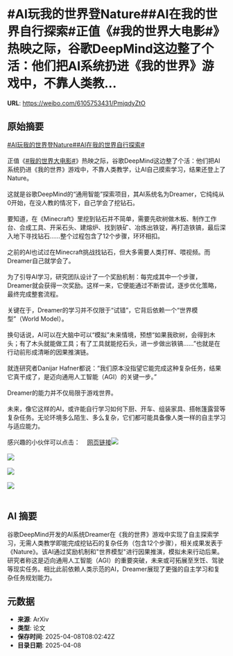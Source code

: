 # #AI玩我的世界登Nature##AI在我的世界自行探索#正值《#我的世界大电影#》热映之际，谷歌DeepMind这边整了个活：他们把AI系统扔进《我的世界》游戏中，不靠人类教...

**URL**: https://weibo.com/6105753431/PmjqdyZtO

## 原始摘要

<a href="https://m.weibo.cn/search?containerid=231522type%3D1%26t%3D10%26q%3D%23AI%E7%8E%A9%E6%88%91%E7%9A%84%E4%B8%96%E7%95%8C%E7%99%BBNature%23&amp;extparam=%23AI%E7%8E%A9%E6%88%91%E7%9A%84%E4%B8%96%E7%95%8C%E7%99%BBNature%23" data-hide=""><span class="surl-text">#AI玩我的世界登Nature#</span></a><a href="https://m.weibo.cn/search?containerid=231522type%3D1%26t%3D10%26q%3D%23AI%E5%9C%A8%E6%88%91%E7%9A%84%E4%B8%96%E7%95%8C%E8%87%AA%E8%A1%8C%E6%8E%A2%E7%B4%A2%23&amp;extparam=%23AI%E5%9C%A8%E6%88%91%E7%9A%84%E4%B8%96%E7%95%8C%E8%87%AA%E8%A1%8C%E6%8E%A2%E7%B4%A2%23" data-hide=""><span class="surl-text">#AI在我的世界自行探索#</span></a><br><br>正值《<a href="https://m.weibo.cn/search?containerid=231522type%3D1%26t%3D10%26q%3D%23%E6%88%91%E7%9A%84%E4%B8%96%E7%95%8C%E5%A4%A7%E7%94%B5%E5%BD%B1%23&amp;isnewpage=1" data-hide=""><span class="surl-text">#我的世界大电影#</span></a>》热映之际，谷歌DeepMind这边整了个活：他们把AI系统扔进《我的世界》游戏中，不靠人类教学，让AI自己摸索学习，结果还登上了Nature。<br><br>这就是谷歌DeepMind的“通用智能”探索项目，其AI系统名为Dreamer，它纯纯从0开始，在没人教的情况下，自己学会了挖钻石。<br><br>要知道，在《Minecraft》里挖到钻石并不简单，需要先砍树做木板、制作工作台、合成工具、开采石头、建熔炉、找到铁矿、冶炼出铁锭，再打造铁镐，最后深入地下寻找钻石……整个过程包含了12个步骤，环环相扣。<br><br>之前的AI也试过在Minecraft挑战找钻石，但大多需要人类打样、喂视频。而Dreamer自己就学会了。<br><br>为了引导AI学习，研究团队设计了一个奖励机制：每完成其中一个步骤，Dreamer就会获得一次奖励。这样一来，它便能通过不断尝试，逐步优化策略，最终完成整套流程。<br><br>关键在于，Dreamer的学习并不仅限于“试错”，它背后依赖一个“世界模型”（World Model）。<br><br>换句话说，AI可以在大脑中可以“模拟”未来情境，预想“如果我砍树，会得到木头；有了木头就能做工具；有了工具就能挖石头，进一步做出铁镐……”也就是在行动前形成清晰的因果推演链。<br><br>就连研究者Danijar Hafner都说：“我们原本没指望它能完成这种复杂任务，结果它真干成了，是迈向通用人工智能（AGI）的关键一步。”<br><br>Dreamer的能力并不仅局限于游戏世界。<br><br>未来，像它这样的AI，或许能自行学习如何下厨、开车、组装家具、搭帐篷露营等复杂任务。无论环境多么陌生、多么复杂，它们都可能具备像人类一样的自主学习与适应能力。<br><br>感兴趣的小伙伴可以点击：<a href="https://weibo.cn/sinaurl?u=https%3A%2F%2Fwww.nature.com%2Farticles%2Fd41586-025-01019-w" data-hide=""><span class="url-icon"><img style="width: 1rem;height: 1rem" src="https://h5.sinaimg.cn/upload/2015/09/25/3/timeline_card_small_web_default.png" referrerpolicy="no-referrer"></span><span class="surl-text">网页链接</span></a><img style="" src="https://tvax4.sinaimg.cn/large/006Fd7o3gy1i09fie8iinj30lb0dnaho.jpg" referrerpolicy="no-referrer"><br><br><img style="" src="https://tvax3.sinaimg.cn/large/006Fd7o3gy1i09fifmpmij30lb0dndpr.jpg" referrerpolicy="no-referrer"><br><br><img style="" src="https://tvax2.sinaimg.cn/large/006Fd7o3gy1i09fikgm76j30lb09r46n.jpg" referrerpolicy="no-referrer"><br><br><img style="" src="https://tvax2.sinaimg.cn/large/006Fd7o3gy1i09fip3grag30m80m8kjq.gif" referrerpolicy="no-referrer"><br><br>

## AI 摘要

谷歌DeepMind开发的AI系统Dreamer在《我的世界》游戏中实现了自主探索学习，无需人类教学即能完成挖钻石的复杂任务（包含12个步骤），相关成果发表于《Nature》。该AI通过奖励机制和"世界模型"进行因果推演，模拟未来行动后果。研究者称这是迈向通用人工智能（AGI）的重要突破，未来或可拓展至烹饪、驾驶等现实任务。相比此前依赖人类示范的AI，Dreamer展现了更强的自主学习和复杂任务规划能力。

## 元数据

- **来源**: ArXiv
- **类型**: 论文
- **保存时间**: 2025-04-08T08:02:42Z
- **目录日期**: 2025-04-08
